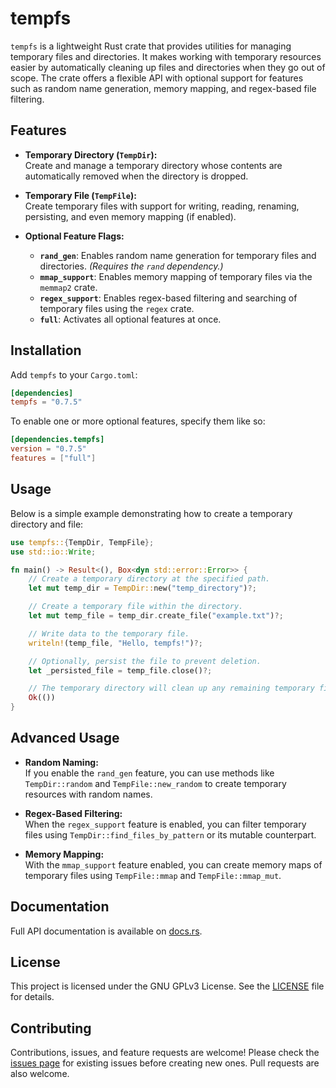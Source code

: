# tempfs

`tempfs` is a lightweight Rust crate that provides utilities for managing temporary files and directories. It makes working with temporary resources easier by automatically cleaning up files and directories when they go out of scope. The crate offers a flexible API with optional support for features such as random name generation, memory mapping, and regex-based file filtering.

## Features

- **Temporary Directory (`TempDir`):**  
  Create and manage a temporary directory whose contents are automatically removed when the directory is dropped.
  
- **Temporary File (`TempFile`):**  
  Create temporary files with support for writing, reading, renaming, persisting, and even memory mapping (if enabled).

- **Optional Feature Flags:**
  - **`rand_gen`**: Enables random name generation for temporary files and directories. *(Requires the `rand` dependency.)*
  - **`mmap_support`**: Enables memory mapping of temporary files via the `memmap2` crate.
  - **`regex_support`**: Enables regex-based filtering and searching of temporary files using the `regex` crate.
  - **`full`**: Activates all optional features at once.

## Installation

Add `tempfs` to your `Cargo.toml`:

```toml
[dependencies]
tempfs = "0.7.5"
```

To enable one or more optional features, specify them like so:

```toml
[dependencies.tempfs]
version = "0.7.5"
features = ["full"]
```

## Usage

Below is a simple example demonstrating how to create a temporary directory and file:

```rust
use tempfs::{TempDir, TempFile};
use std::io::Write;

fn main() -> Result<(), Box<dyn std::error::Error>> {
    // Create a temporary directory at the specified path.
    let mut temp_dir = TempDir::new("temp_directory")?;

    // Create a temporary file within the directory.
    let mut temp_file = temp_dir.create_file("example.txt")?;

    // Write data to the temporary file.
    writeln!(temp_file, "Hello, tempfs!")?;

    // Optionally, persist the file to prevent deletion.
    let _persisted_file = temp_file.close()?;

    // The temporary directory will clean up any remaining temporary files on drop.
    Ok(())
}
```

## Advanced Usage

- **Random Naming:**  
  If you enable the `rand_gen` feature, you can use methods like `TempDir::random` and `TempFile::new_random` to create temporary resources with random names.

- **Regex-Based Filtering:**  
  When the `regex_support` feature is enabled, you can filter temporary files using `TempDir::find_files_by_pattern` or its mutable counterpart.

- **Memory Mapping:**  
  With the `mmap_support` feature enabled, you can create memory maps of temporary files using `TempFile::mmap` and `TempFile::mmap_mut`.

## Documentation

Full API documentation is available on [docs.rs](https://docs.rs/tempfs).

## License

This project is licensed under the GNU GPLv3 License. See the [LICENSE](LICENSE) file for details.

## Contributing

Contributions, issues, and feature requests are welcome! Please check the [issues page](https://github.com/barely-a-dev/tempfs/issues) for existing issues before creating new ones. Pull requests are also welcome.
